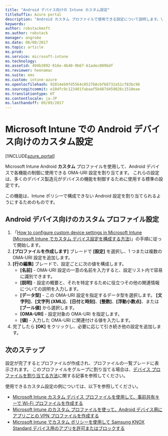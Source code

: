 ```yaml
---
title: "Android デバイス向けの Intune カスタム設定"
titleSuffix: Azure portal
description: "Android カスタム プロファイルで使用できる設定について説明します。\""
keywords: 
author: robstackmsft
ms.author: robstack
manager: angrobe
ms.date: 08/08/2017
ms.topic: article
ms.prod: 
ms.service: microsoft-intune
ms.technology: 
ms.assetid: 494b3892-916e-4b40-9b67-61adec889bdf
ms.reviewer: heenamac
ms.suite: ems
ms.custom: intune-azure
ms.openlocfilehash: 92014eb9fd5564c0527b8cbf68732a51cf83bc96
ms.sourcegitcommit: e10dfc9c123401fabaaf5b487d459826c1510eae
ms.translationtype: HT
ms.contentlocale: ja-JP
ms.lasthandoff: 09/09/2017
---
```

# <a name="custom-settings-for-android-devices-in-microsoft-intune"></a>Microsoft Intune での Android デバイス向けのカスタム設定

[!INCLUDE[azure_portal](./includes/azure_portal.md)]

Microsoft Intune Android **カスタム** プロファイルを使用して、Android デバイスで各機能の制御に使用できる OMA-URI 設定を割り当てます。 これらの設定は、多くのデバイス製造元がデバイスの機能を制御するために使用する標準の設定です。

この機能は、Intune ポリシーで構成できない Android 設定を割り当てられるようにするためのものです。

## <a name="custom-profile-settings-for-android-devices"></a>Android デバイス向けのカスタム プロファイル設定

1. 「[How to configure custom device settings in Microsoft Intune (Microsoft Intune でカスタム デバイス設定を構成する方法)](custom-settings-configure.md)」の手順に従って開始します。
2. **[プロファイルを作成します]** ブレードで **[設定]** を選択し、1 つまたは複数の OMA-URI 設定を追加します。
3. **[行の編集]** ブレードで、設定ごとに次の値を構成します。
    - **[名前]** - OMA-URI 設定の一意の名前を入力すると、設定リスト内で容易に識別できます。
    - **[説明]** - 設定の概要と、それを特定するために役立つその他の関連情報についての説明を入力します。
    - **[データ型]** - この OMA-URI 設定を指定するデータ型を選択します。 **[文字列]**、**[文字列 (XML)]**、**[日付と時刻]**、**[整数]**、**[浮動小数点]**、または **[ブール値]** から選択します。
    - **[OMA-URI]** - 設定対象の OMA-URI を指定します。
    - **[値]** - 入力した OMA-URI に関連付ける値を入力します。
4. 完了したら **[OK]** をクリックし、必要に応じて引き続き他の設定を追加します。

## <a name="next-steps"></a>次のステップ

設定が完了するとプロファイルが作成され、プロファイルの一覧ブレードに表示されます。 このプロファイルをグループに割り当てる場合は、[デバイス プロファイルを割り当てる方法](device-profile-assign.md)に関する記事を参照してください。

使用できるカスタム設定の例については、以下を参照してください。

- [Microsoft Intune カスタム デバイス プロファイルを使用して、事前共有キーで Wi-Fi プロファイルを作成する](/intune/wi-fi-profile-shared-key)
- [Microsoft Intune のカスタム プロファイルを使って、Android デバイス用にアプリごとの VPN プロファイルを作成する](/intune/android-pulse-secure-per-app-vpn)
- [Microsoft Intune でカスタム ポリシーを使用して Samsung KNOX Standard デバイス用のアプリを許可またはブロックする](/intune/samsung-knox-apps-allow-block)
